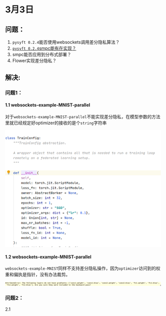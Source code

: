 # 3月3日

## 问题：

1. `pysyft 0.2.4`能否使用websockets调用差分隐私算法？ 
2. [`pysyft 0.2.4`smpc能有在实现？](https://blog.openmined.org/encrypted-deep-learning-classification-with-pysyft/)
3. smpc能否应用到分布式部署？
4. Flower实现差分隐私？

## 解决:

### 问题1：

#### 1.1 websockets-example-MNIST-parallel

对于`websockets-example-MNIST-parallel`不能实现差分隐私，在模型参数的方法里就已经规定好optimizer的接收的是个`string`字符串

![	](assets/image-20230303191039016.png)

#### 1.2 websockets-example-MNIST-parallel

`websockets-example-MNIST`同样不支持差分隐私操作，因为`optimizer`访问到的权重和偏执是指针，没有办法裁剪。

![image-20230303195345210](assets/image-20230303195345210.png)

### 问题2：

2.1 